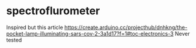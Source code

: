 # spectroflurometer
Inspired but this article
https://create.arduino.cc/projecthub/dnhkng/the-pocket-lamp-illuminating-sars-cov-2-3a1d17?f=1#toc-electronics-3
Never tested

